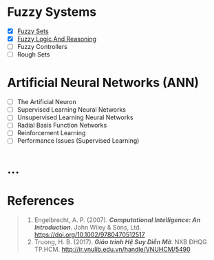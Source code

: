 # Fuzzy Systems
- [x] [Fuzzy Sets](https://github.com/khoaht312/computational-intelligence/blob/main/FuzzySystems/Fuzzysets.ipynb)
- [x] [Fuzzy Logic And Reasoning](https://github.com/khoaht312/computational-intelligence/blob/main/FuzzySystems/Fuzzy_Logic_and_Reasoning.ipynb)
- [ ] Fuzzy Controllers
- [ ] Rough Sets
# Artificial Neural Networks (ANN)
- [ ] The Artificial Neuron
- [ ] Supervised Learning Neural Networks
- [ ] Unsupervised Learning Neural Networks
- [ ] Radial Basis Function Networks
- [ ] Reinforcement Learning
- [ ] Performance Issues (Supervised Learning)
# ...

# References
> 1. Engelbrecht, A. P. (2007). ***Computational Intelligence: An Introduction***. John Wiley & Sons, Ltd. https://doi.org/10.1002/9780470512517
> 2. Truong, H. B. (2017). ***Giáo trình Hệ Suy Diễn Mờ***. NXB ĐHQG TP.HCM. 	http://ir.vnulib.edu.vn/handle/VNUHCM/5490
